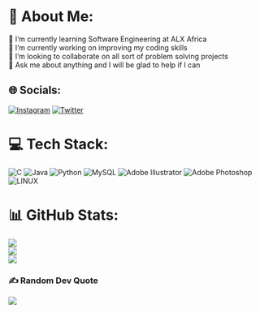 # 💫 About Me:
🌱 I’m currently learning Software Engineering at ALX Africa<br>🌱 I’m currently working on improving my coding skills<br>👯 I’m looking to collaborate on all sort of problem solving projects<br>💬 Ask me about anything and I will be glad to help if I can<br>


## 🌐 Socials:
[![Instagram](https://img.shields.io/badge/Instagram-%23E4405F.svg?logo=Instagram&logoColor=white)](https://instagram.com/a_kdry) [![Twitter](https://img.shields.io/badge/Twitter-%231DA1F2.svg?logo=Twitter&logoColor=white)](https://twitter.com/a_kdry) 

# 💻 Tech Stack:
![C](https://img.shields.io/badge/c-%2300599C.svg?style=flat&logo=c&logoColor=white) ![Java](https://img.shields.io/badge/java-%23ED8B00.svg?style=flat&logo=java&logoColor=white) ![Python](https://img.shields.io/badge/python-3670A0?style=flat&logo=python&logoColor=ffdd54) ![MySQL](https://img.shields.io/badge/mysql-%2300f.svg?style=flat&logo=mysql&logoColor=white) ![Adobe Illustrator](https://img.shields.io/badge/adobeillustrator-%23FF9A00.svg?style=flat&logo=adobeillustrator&logoColor=white) ![Adobe Photoshop](https://img.shields.io/badge/adobephotoshop-%2331A8FF.svg?style=flat&logo=adobephotoshop&logoColor=white) ![LINUX](https://img.shields.io/badge/Linux-FCC624?style=flat&logo=linux&logoColor=black)
# 📊 GitHub Stats:
![](https://github-readme-stats.vercel.app/api?username=akdry&theme=dark&hide_border=false&include_all_commits=false&count_private=false)<br/>
![](https://github-readme-streak-stats.herokuapp.com/?user=akdry&theme=dark&hide_border=false)<br/>
![](https://github-readme-stats.vercel.app/api/top-langs/?username=akdry&theme=dark&hide_border=false&include_all_commits=false&count_private=false&layout=compact)

### ✍️ Random Dev Quote
![](https://quotes-github-readme.vercel.app/api?type=vetical&theme=dark)

<!-- Proudly created with GPRM ( https://gprm.itsvg.in ) -->

